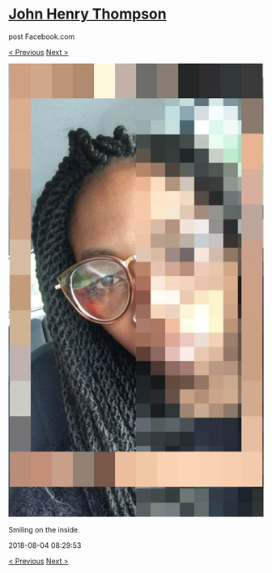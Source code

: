 # [John Henry Thompson](../README.md)
post Facebook.com

[< Previous](2018-08-04-1.md) [Next >](2018-08-02-1.md)

[![](../media/2018-08-04/Timeline-Photos-Smiling-on-the-inside.jpg)](../README.md)

Smiling on the inside.

2018-08-04 08:29:53

[< Previous](2018-08-04-1.md) [Next >](2018-08-02-1.md)